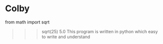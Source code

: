 # Colby
 from math import sqrt
>>> sqrt(25)
5.0
 This program is written in python which easy to write and understand
